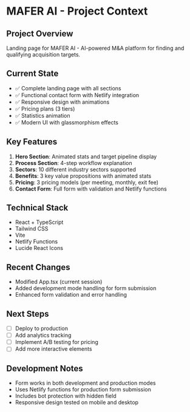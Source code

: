 # MAFER AI - Project Context

## Project Overview
Landing page for MAFER AI - AI-powered M&A platform for finding and qualifying acquisition targets.

## Current State
- ✅ Complete landing page with all sections
- ✅ Functional contact form with Netlify integration
- ✅ Responsive design with animations
- ✅ Pricing plans (3 tiers)
- ✅ Statistics animation
- ✅ Modern UI with glassmorphism effects

## Key Features
1. **Hero Section**: Animated stats and target pipeline display
2. **Process Section**: 4-step workflow explanation
3. **Sectors**: 10 different industry sectors supported
4. **Benefits**: 3 key value propositions with animated stats
5. **Pricing**: 3 pricing models (per meeting, monthly, exit fee)
6. **Contact Form**: Full form with validation and Netlify functions

## Technical Stack
- React + TypeScript
- Tailwind CSS
- Vite
- Netlify Functions
- Lucide React Icons

## Recent Changes
- Modified App.tsx (current session)
- Added development mode handling for form submission
- Enhanced form validation and error handling

## Next Steps
- [ ] Deploy to production
- [ ] Add analytics tracking
- [ ] Implement A/B testing for pricing
- [ ] Add more interactive elements

## Development Notes
- Form works in both development and production modes
- Uses Netlify functions for production form submission
- Includes bot protection with hidden field
- Responsive design tested on mobile and desktop
